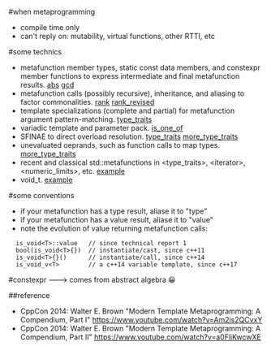 #when metaprogramming
- compile time only
- can't reply on: mutability, virtual functions, other RTTI, etc

#some technics
- metafunction member types, static const data members, and constexpr member functions to express intermediate and final metafunction results. [abs](abs.cpp) [gcd](gcd.cpp)
- metafunction calls (possibly recursive), inheritance, and aliasing to factor commonalities. [rank](rank.cpp) [rank_revised](rank_revised.cpp)
- template specializations (complete and partial) for metafunction argument pattern-matching. [type_traits](type_traits.cpp)
- variadic template and parameter pack. [is_one_of](is_one_of.cpp)
- SFINAE to direct overload resolution. [type_traits](type_traits.cpp) [more_type_traits](more_type_traits.cpp)
- unevaluated oeprands, such as function calls to map types. [more_type_traits](more_type_traits.cpp)
- recent and classical std::metafunctions in \<type_traits>, \<iterator>, \<numeric_limits>, etc. [example](example.cpp)
- void_t. [example](example.cpp)

#some conventions
- if your metafunction has a type result, aliase it to "type"
- if your metafunction has a value result, aliase it to "value"
- note the evolution of value returning metafunction calls:
```
  is_void<T>::value   // since technical report 1
  bool(is_void<T>{})  // instantiate/cast, since c++11
  is_void<T>{}()      // instantiate/call, since c++14
  is_void_v<T>        // a c++14 variable template, since c++17
```

#constexpr
---> comes from abstract algebra :grinning:

##reference
- CppCon 2014: Walter E. Brown "Modern Template Metaprogramming: A Compendium, Part I" https://www.youtube.com/watch?v=Am2is2QCvxY
- CppCon 2014: Walter E. Brown "Modern Template Metaprogramming: A Compendium, Part II" https://www.youtube.com/watch?v=a0FliKwcwXE
